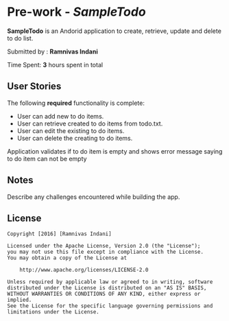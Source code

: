 # Pre-work - *SampleTodo*

**SampleTodo** is an Andorid application to create, retrieve, update and delete to do list.

Submitted by : **Ramnivas Indani**

Time Spent: **3** hours spent in total

## User Stories

The following **required** functionality is complete:
* User can add new to do items.
* User can retrieve created to do items from todo.txt.
* User can edit the existing to do items.
* User can delete the creating to do items.

Application validates if to do item is empty and shows error message saying to do item can not be empty

## Notes

Describe any challenges encountered while building the app.

## License

    Copyright [2016] [Ramnivas Indani]

    Licensed under the Apache License, Version 2.0 (the "License");
    you may not use this file except in compliance with the License.
    You may obtain a copy of the License at

        http://www.apache.org/licenses/LICENSE-2.0

    Unless required by applicable law or agreed to in writing, software
    distributed under the License is distributed on an "AS IS" BASIS,
    WITHOUT WARRANTIES OR CONDITIONS OF ANY KIND, either express or implied.
    See the License for the specific language governing permissions and
    limitations under the License.
    
    
